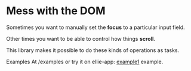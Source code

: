 # Mess with the DOM

Sometimes you want to manually set the **focus** to a particular input field.

Other times you want to be able to control how things **scroll**.

This library makes it possible to do these kinds of operations as tasks.

Examples At /examples or try it on ellie-app: [example1] example. 

[example1]: https://ellie-app.com/3kwSfkf7vfta1/0